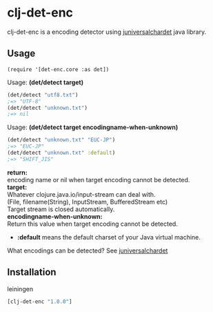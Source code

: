 # clj-det-enc

clj-det-enc is a encoding detector using [juniversalchardet](http://code.google.com/p/juniversalchardet/) java library.

## Usage
    (require '[det-enc.core :as det])

Usage: **(det/detect target)**

```clojure
(det/detect "utf8.txt")
;=> "UTF-8"
(det/detect "unknown.txt")
;=> nil
```

Usage: **(det/detect target encodingname-when-unknown)**

```clojure
(det/detect "unknown.txt" "EUC-JP")
;=> "EUC-JP"
(det/detect "unknown.txt" :default)
;=> "SHIFT_JIS"
```

**return:**<br>
   encoding name or nil when target encoding cannot be detected.<br>
**target:**<br>
   Whatever clojure.java.io/input-stream can deal with.<br>
   (File, filename(String), InputStream, BufferedStream etc)<br>
   Target stream is closed automatically.<br>
**encodingname-when-unknown:**<br>
   Return this value when target encoding cannot be detected.<br>
  -  **:default** means the default charset of your Java virtual machine.<br>

  
What encodings can be detected?
See [juniversalchardet](http://code.google.com/p/juniversalchardet/)

## Installation

leiningen

```clojure
[clj-det-enc "1.0.0"]
```